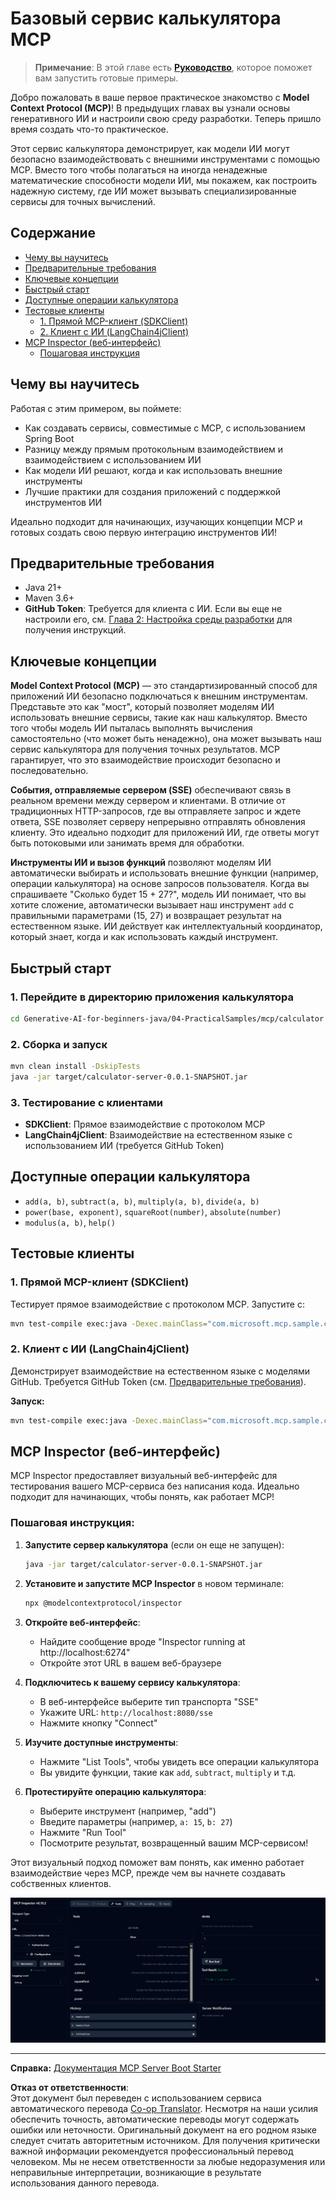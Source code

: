 <!--
CO_OP_TRANSLATOR_METADATA:
{
  "original_hash": "7bf9a4a832911269a8bd0decb97ff36c",
  "translation_date": "2025-07-21T18:21:30+00:00",
  "source_file": "04-PracticalSamples/mcp/calculator/README.md",
  "language_code": "ru"
}
-->
# Базовый сервис калькулятора MCP

>**Примечание**: В этой главе есть [**Руководство**](./TUTORIAL.md), которое поможет вам запустить готовые примеры.

Добро пожаловать в ваше первое практическое знакомство с **Model Context Protocol (MCP)**! В предыдущих главах вы узнали основы генеративного ИИ и настроили свою среду разработки. Теперь пришло время создать что-то практическое.

Этот сервис калькулятора демонстрирует, как модели ИИ могут безопасно взаимодействовать с внешними инструментами с помощью MCP. Вместо того чтобы полагаться на иногда ненадежные математические способности модели ИИ, мы покажем, как построить надежную систему, где ИИ может вызывать специализированные сервисы для точных вычислений.

## Содержание

- [Чему вы научитесь](../../../../../04-PracticalSamples/mcp/calculator)
- [Предварительные требования](../../../../../04-PracticalSamples/mcp/calculator)
- [Ключевые концепции](../../../../../04-PracticalSamples/mcp/calculator)
- [Быстрый старт](../../../../../04-PracticalSamples/mcp/calculator)
- [Доступные операции калькулятора](../../../../../04-PracticalSamples/mcp/calculator)
- [Тестовые клиенты](../../../../../04-PracticalSamples/mcp/calculator)
  - [1. Прямой MCP-клиент (SDKClient)](../../../../../04-PracticalSamples/mcp/calculator)
  - [2. Клиент с ИИ (LangChain4jClient)](../../../../../04-PracticalSamples/mcp/calculator)
- [MCP Inspector (веб-интерфейс)](../../../../../04-PracticalSamples/mcp/calculator)
  - [Пошаговая инструкция](../../../../../04-PracticalSamples/mcp/calculator)

## Чему вы научитесь

Работая с этим примером, вы поймете:
- Как создавать сервисы, совместимые с MCP, с использованием Spring Boot
- Разницу между прямым протокольным взаимодействием и взаимодействием с использованием ИИ
- Как модели ИИ решают, когда и как использовать внешние инструменты
- Лучшие практики для создания приложений с поддержкой инструментов ИИ

Идеально подходит для начинающих, изучающих концепции MCP и готовых создать свою первую интеграцию инструментов ИИ!

## Предварительные требования

- Java 21+
- Maven 3.6+
- **GitHub Token**: Требуется для клиента с ИИ. Если вы еще не настроили его, см. [Глава 2: Настройка среды разработки](../../../02-SetupDevEnvironment/README.md) для получения инструкций.

## Ключевые концепции

**Model Context Protocol (MCP)** — это стандартизированный способ для приложений ИИ безопасно подключаться к внешним инструментам. Представьте это как "мост", который позволяет моделям ИИ использовать внешние сервисы, такие как наш калькулятор. Вместо того чтобы модель ИИ пыталась выполнять вычисления самостоятельно (что может быть ненадежно), она может вызывать наш сервис калькулятора для получения точных результатов. MCP гарантирует, что это взаимодействие происходит безопасно и последовательно.

**События, отправляемые сервером (SSE)** обеспечивают связь в реальном времени между сервером и клиентами. В отличие от традиционных HTTP-запросов, где вы отправляете запрос и ждете ответа, SSE позволяет серверу непрерывно отправлять обновления клиенту. Это идеально подходит для приложений ИИ, где ответы могут быть потоковыми или занимать время для обработки.

**Инструменты ИИ и вызов функций** позволяют моделям ИИ автоматически выбирать и использовать внешние функции (например, операции калькулятора) на основе запросов пользователя. Когда вы спрашиваете "Сколько будет 15 + 27?", модель ИИ понимает, что вы хотите сложение, автоматически вызывает наш инструмент `add` с правильными параметрами (15, 27) и возвращает результат на естественном языке. ИИ действует как интеллектуальный координатор, который знает, когда и как использовать каждый инструмент.

## Быстрый старт

### 1. Перейдите в директорию приложения калькулятора
```bash
cd Generative-AI-for-beginners-java/04-PracticalSamples/mcp/calculator
```

### 2. Сборка и запуск
```bash
mvn clean install -DskipTests
java -jar target/calculator-server-0.0.1-SNAPSHOT.jar
```

### 3. Тестирование с клиентами
- **SDKClient**: Прямое взаимодействие с протоколом MCP
- **LangChain4jClient**: Взаимодействие на естественном языке с использованием ИИ (требуется GitHub Token)

## Доступные операции калькулятора

- `add(a, b)`, `subtract(a, b)`, `multiply(a, b)`, `divide(a, b)`
- `power(base, exponent)`, `squareRoot(number)`, `absolute(number)`
- `modulus(a, b)`, `help()`

## Тестовые клиенты

### 1. Прямой MCP-клиент (SDKClient)
Тестирует прямое взаимодействие с протоколом MCP. Запустите с:
```bash
mvn test-compile exec:java -Dexec.mainClass="com.microsoft.mcp.sample.client.SDKClient" -Dexec.classpathScope=test
```

### 2. Клиент с ИИ (LangChain4jClient)
Демонстрирует взаимодействие на естественном языке с моделями GitHub. Требуется GitHub Token (см. [Предварительные требования](../../../../../04-PracticalSamples/mcp/calculator)).

**Запуск:**
```bash
mvn test-compile exec:java -Dexec.mainClass="com.microsoft.mcp.sample.client.LangChain4jClient" -Dexec.classpathScope=test
```

## MCP Inspector (веб-интерфейс)

MCP Inspector предоставляет визуальный веб-интерфейс для тестирования вашего MCP-сервиса без написания кода. Идеально подходит для начинающих, чтобы понять, как работает MCP!

### Пошаговая инструкция:

1. **Запустите сервер калькулятора** (если он еще не запущен):
   ```bash
   java -jar target/calculator-server-0.0.1-SNAPSHOT.jar
   ```

2. **Установите и запустите MCP Inspector** в новом терминале:
   ```bash
   npx @modelcontextprotocol/inspector
   ```

3. **Откройте веб-интерфейс**:
   - Найдите сообщение вроде "Inspector running at http://localhost:6274"
   - Откройте этот URL в вашем веб-браузере

4. **Подключитесь к вашему сервису калькулятора**:
   - В веб-интерфейсе выберите тип транспорта "SSE"
   - Укажите URL: `http://localhost:8080/sse`
   - Нажмите кнопку "Connect"

5. **Изучите доступные инструменты**:
   - Нажмите "List Tools", чтобы увидеть все операции калькулятора
   - Вы увидите функции, такие как `add`, `subtract`, `multiply` и т.д.

6. **Протестируйте операцию калькулятора**:
   - Выберите инструмент (например, "add")
   - Введите параметры (например, `a: 15`, `b: 27`)
   - Нажмите "Run Tool"
   - Посмотрите результат, возвращенный вашим MCP-сервисом!

Этот визуальный подход поможет вам понять, как именно работает взаимодействие через MCP, прежде чем вы начнете создавать собственных клиентов.

![npx inspector](../../../../../translated_images/tool.214c70103694335c4cfdc2d624373dfce4b0162f6aea089ac1da9051fb563b7f.ru.png)

---
**Справка:** [Документация MCP Server Boot Starter](https://docs.spring.io/spring-ai/reference/api/mcp/mcp-server-boot-starter-docs.html)

**Отказ от ответственности**:  
Этот документ был переведен с использованием сервиса автоматического перевода [Co-op Translator](https://github.com/Azure/co-op-translator). Несмотря на наши усилия обеспечить точность, автоматические переводы могут содержать ошибки или неточности. Оригинальный документ на его родном языке следует считать авторитетным источником. Для получения критически важной информации рекомендуется профессиональный перевод человеком. Мы не несем ответственности за любые недоразумения или неправильные интерпретации, возникающие в результате использования данного перевода.